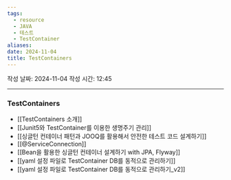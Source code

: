 ```yaml
---
tags:
  - resource
  - JAVA
  - 테스트
  - TestContainer
aliases: 
date: 2024-11-04
title: TestContainers
---
```


작성 날짜: 2024-11-04
작성 시간: 12:45

---

### TestContainers

- [[TestContainers 소개]]
- [[Junit5와 TestContainer를 이용한 생명주기 관리]]
- [[싱글턴 컨테이너 패턴과 JOOQ를 활용해서 안전한 테스트 코드 설계하기]]
- [[@ServiceConnection]]
- [[Bean을 활용한 싱글턴 컨테이너 설계하기 with JPA, Flyway]]
- [[yaml 설정 파일로 TestContainer DB를 동적으로 관리하기]]
- [[yaml 설정 파일로 TestContainer DB를 동적으로 관리하기_v2]]